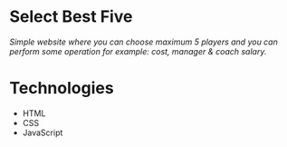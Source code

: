 # Select Best Five
*Simple website where you can choose maximum 5 players and you can perform some operation for example: cost, manager & coach salary.*

# Technologies
* HTML
* CSS
* JavaScript